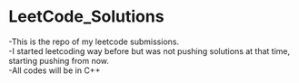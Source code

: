 # LeetCode_Solutions<br>
-This is the repo of my leetcode submissions.<br>
-I started leetcoding way before but was not pushing solutions at that time, starting pushing from now.<br>
-All codes will be in C++
